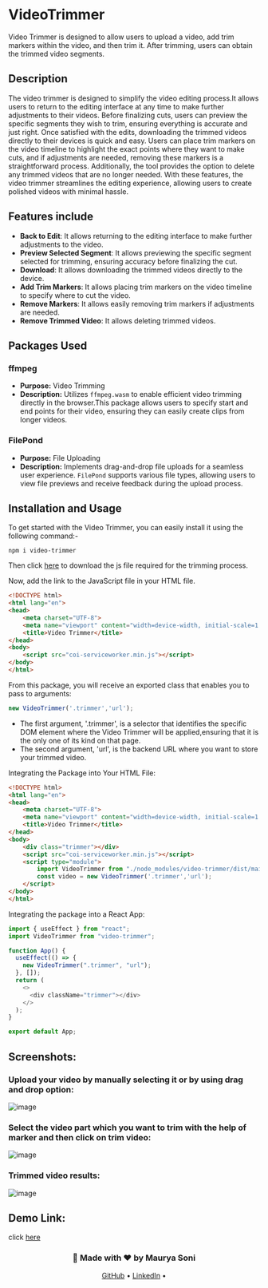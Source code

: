 # VideoTrimmer

Video Trimmer is designed to allow users to upload a video,
add trim markers within the video, and then trim it. After trimming, 
users can obtain the trimmed video segments.

## Description

The video trimmer is designed to simplify the video editing process.It allows users to return to the editing interface at any time to make further adjustments to their videos. 
Before finalizing cuts, users can preview the specific segments they wish to trim, ensuring everything is accurate and just right. 
Once satisfied with the edits, downloading the trimmed videos directly to their devices is quick and easy. 
Users can place trim markers on the video timeline to highlight the exact points where they want to make cuts,
and if adjustments are needed, removing these markers is a straightforward process. Additionally, the tool provides 
the option to delete any trimmed videos that are no longer needed. With these features, the video trimmer streamlines 
the editing experience, allowing users to create polished videos with minimal hassle.


## Features include

- **Back to Edit**: It allows returning to the editing interface to make further adjustments to the video.
- **Preview Selected Segment**: It allows previewing the specific segment selected for trimming, ensuring accuracy before finalizing the cut.
- **Download**: It allows downloading the trimmed videos directly to the device.
- **Add Trim Markers**: It allows placing trim markers on the video timeline to specify where to cut the video.
- **Remove Markers**: It allows easily removing trim markers if adjustments are needed.
- **Remove Trimmed Video**: It allows deleting trimmed videos.

## Packages Used

### ffmpeg
- **Purpose:** Video Trimming
- **Description:** Utilizes `ffmpeg.wasm` to enable efficient video trimming directly in the browser.This package allows users to specify start and end points for their video, ensuring they can easily create clips from longer videos.

### FilePond
- **Purpose:** File Uploading
- **Description:** Implements drag-and-drop file uploads for a seamless user experience. `FilePond` supports various file types, allowing users to view file previews and receive feedback during the upload process.


## Installation and Usage

To get started with the Video Trimmer, you can easily install it using the following command:-

```
npm i video-trimmer
```

Then click [here](https://github.com/gzuidhof/coi-serviceworker/blob/master/coi-serviceworker.min.js) to download the js file required for the trimming process.

Now, add the link to the JavaScript file in your HTML file.

```html
<!DOCTYPE html>
<html lang="en">
<head>
    <meta charset="UTF-8">
    <meta name="viewport" content="width=device-width, initial-scale=1.0">
    <title>Video Trimmer</title>
</head>
<body>
    <script src="coi-serviceworker.min.js"></script>
</body>
</html>
```

From this package, you will receive an exported class that enables you to pass to arguments:

```js
new VideoTrimmer('.trimmer','url'); 
```

- The first argument, '.trimmer', is a selector that identifies the specific DOM element where the Video Trimmer will be applied,ensuring that it is the only one of its kind on that page.
- The second argument, 'url', is the backend URL where you want to store your trimmed video.

Integrating the Package into Your HTML File:

```html
<!DOCTYPE html>
<html lang="en">
<head>
    <meta charset="UTF-8">
    <meta name="viewport" content="width=device-width, initial-scale=1.0">
    <title>Video Trimmer</title>
</head>
<body>
    <div class="trimmer"></div>
    <script src="coi-serviceworker.min.js"></script>
    <script type="module">
        import VideoTrimmer from "./node_modules/video-trimmer/dist/main.js";
        const video = new VideoTrimmer('.trimmer','url');
    </script>
</body>
</html>
```

Integrating the package into a React App:

```js
import { useEffect } from "react";
import VideoTrimmer from "video-trimmer";

function App() {
  useEffect(() => {
    new VideoTrimmer(".trimmer", "url");
  }, []);
  return (
    <>
      <div className="trimmer"></div>
    </>
  );
}

export default App;
```

## Screenshots:

### Upload your video by manually selecting it or by using drag and drop option:

![image](https://video-trimmer-demo.vercel.app/screenshots/image_upload.PNG)

### Select the video part which you want to trim with the help of marker and then click on trim video:

![image](https://video-trimmer-demo.vercel.app/screenshots/trimming_video.PNG)

### Trimmed video results:

![image](https://video-trimmer-demo.vercel.app/screenshots/trimmed_results.PNG)

## Demo Link:

click [here](https://video-trimmer-demo.vercel.app/)
<div align="center">
  <h3>🌟 Made with ❤️ by Maurya Soni</h3>
  <p>
    <a href="https://github.com/mauryasoni2201">GitHub</a> •
    <a href="https://www.linkedin.com/in/mauryasoni/">LinkedIn</a> •
  </p>
</div>
